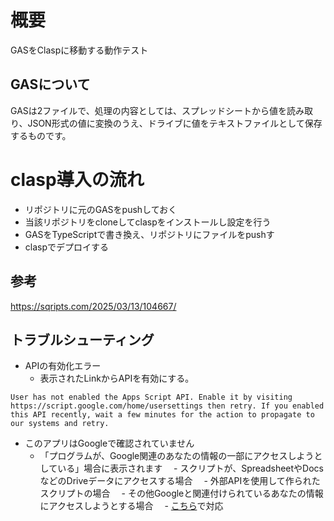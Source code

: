 # 概要
GASをClaspに移動する動作テスト

## GASについて
GASは2ファイルで、処理の内容としては、スプレッドシートから値を読み取り、JSON形式の値に変換のうえ、ドライブに値をテキストファイルとして保存するものです。

# clasp導入の流れ
- リポジトリに元のGASをpushしておく
- 当該リポジトリをcloneしてclaspをインストールし設定を行う
- GASをTypeScriptで書き換え、リポジトリにファイルをpushす
- claspでデプロイする


## 参考
https://sqripts.com/2025/03/13/104667/

## トラブルシューティング
- APIの有効化エラー
  - 表示されたLinkからAPIを有効にする。
```
User has not enabled the Apps Script API. Enable it by visiting https://script.google.com/home/usersettings then retry. If you enabled this API recently, wait a few minutes for the action to propagate to our systems and retry.
```

- このアプリはGoogleで確認されていません
  - 「プログラムが、Google関連のあなたの情報の一部にアクセスしようとしている」場合に表示されます
  　- スクリプトが、SpreadsheetやDocsなどのDriveデータにアクセスする場合
  　- 外部APIを使用して作られたスクリプトの場合
  　- その他Googleと関連付けられているあなたの情報にアクセスしようとする場合
  　- [こちら](https://best-cloud.jp/google-apps-script-authentication/)で対応